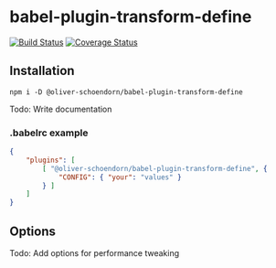 # babel-plugin-transform-define
[![Build Status](https://travis-ci.com/oliver-schoendorn/babel-plugin-transform-define.svg?branch=master)](https://travis-ci.com/oliver-schoendorn/babel-plugin-transform-define)
[![Coverage Status](https://coveralls.io/repos/github/oliver-schoendorn/babel-plugin-transform-define/badge.svg?branch=master)](https://coveralls.io/github/oliver-schoendorn/babel-plugin-transform-define?branch=master)

## Installation
`npm i -D @oliver-schoendorn/babel-plugin-transform-define`

Todo: Write documentation

### .babelrc example

```json
{
    "plugins": [
        [ "@oliver-schoendorn/babel-plugin-transform-define", {
            "CONFIG": { "your": "values" } 
        } ]
    ]
}
```

## Options

Todo: Add options for performance tweaking